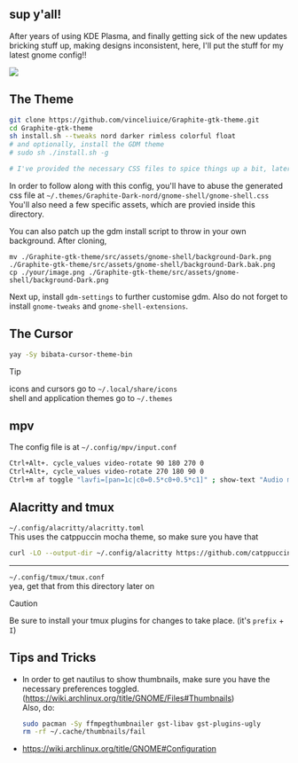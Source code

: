 ## sup y'all!
After years of using KDE Plasma, and finally getting sick of the new updates bricking stuff up, making designs inconsistent, here, I'll put the stuff for my latest gnome config!!


<img src="https://cdn.discordapp.com/attachments/1246431376769548349/1247625897410822164/image.png?ex=66640169&is=6662afe9&hm=5ebb64452cfeae1aa58a3eb2c1854f6a84e8681a4bd17ca9d4e02f74418cbfcf&" />

## The Theme
```sh
git clone https://github.com/vinceliuice/Graphite-gtk-theme.git
cd Graphite-gtk-theme
sh install.sh --tweaks nord darker rimless colorful float
# and optionally, install the GDM theme
# sudo sh ./install.sh -g

# I've provided the necessary CSS files to spice things up a bit, later in this directory
```
In order to follow along with this config, you'll have to abuse the generated css file at `~/.themes/Graphite-Dark-nord/gnome-shell/gnome-shell.css`</br>
You'll also need a few specific assets, which are provied inside this directory.

You can also patch up the gdm install script to throw in your own background. After cloning, 
```
mv ./Graphite-gtk-theme/src/assets/gnome-shell/background-Dark.png ./Graphite-gtk-theme/src/assets/gnome-shell/background-Dark.bak.png
cp ./your/image.png ./Graphite-gtk-theme/src/assets/gnome-shell/background-Dark.png
```
Next up, install `gdm-settings` to further customise gdm. Also do not forget to install `gnome-tweaks` and `gnome-shell-extensions`.

## The Cursor
```sh
yay -Sy bibata-cursor-theme-bin
```
> [!TIP]
> icons and cursors go to `~/.local/share/icons`</br>
> shell and application themes go to `~/.themes`


## mpv
The config file is at `~/.config/mpv/input.conf`

```sh
Ctrl+Alt+. cycle_values video-rotate 90 180 270 0
Ctrl+Alt+, cycle_values video-rotate 270 180 90 0
Ctrl+m af toggle "lavfi=[pan=1c|c0=0.5*c0+0.5*c1]" ; show-text "Audio mix Mono Toggled."
```

## Alacritty and tmux
`~/.config/alacritty/alacritty.toml`</br>
This uses the catppuccin mocha theme, so make sure you have that
```sh
curl -LO --output-dir ~/.config/alacritty https://github.com/catppuccin/alacritty/raw/main/catppuccin-mocha.toml
```
<hr>

`~/.config/tmux/tmux.conf` </br>
yea, get that from this directory later on

> [!CAUTION]
> Be sure to install your tmux plugins for changes to take place. (it's `prefix` + `I`)


## Tips and Tricks
- In order to get nautilus to show thumbnails, make sure you have the necessary preferences toggled. (https://wiki.archlinux.org/title/GNOME/Files#Thumbnails)</br>
  Also, do:
  ```sh
  sudo pacman -Sy ffmpegthumbnailer gst-libav gst-plugins-ugly
  rm -rf ~/.cache/thumbnails/fail
  ```
- https://wiki.archlinux.org/title/GNOME#Configuration


